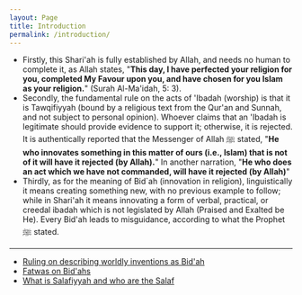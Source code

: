 ```yaml
---
layout: Page
title: Introduction
permalink: /introduction/
---
```


- Firstly, this Shari'ah is fully established by Allah, and needs no human to complete it, as Allah states, "**This day, I have perfected your religion for you, completed My Favour upon you, and have chosen for you Islam as your religion.**" (Surah Al-Ma'idah, 5: 3). 
- Secondly, the fundamental rule on the acts of 'Ibadah (worship) is that it is Tawqifiyyah (bound by a religious text from the Qur'an and Sunnah, and not subject to personal opinion). Whoever claims that an 'Ibadah is legitimate should provide evidence to support it; otherwise, it is rejected. It is authentically reported that the Messenger of Allah ﷺ stated, "**He who innovates something in this matter of ours (i.e., Islam) that is not of it will have it rejected (by Allah).**" In another narration, "**He who does an act which we have not commanded, will have it rejected (by Allah)**" 
- Thirdly, as for the meaning of Bid`ah (innovation in religion), linguistically it means creating something new, with no previous example to follow; while in Shari'ah it means innovating a form of verbal, practical, or creedal ibadah which is not legislated by Allah (Praised and Exalted be He). Every Bid'ah leads to misguidance, according to what the Prophet ﷺ stated. 

---

- [Ruling on describing worldly inventions as Bid'ah](https://alsalafiyyah.github.io/rule-on-describing-wordly-investions-as-bidah)
- [Fatwas on Bid'ahs](https://alsalafiyyah.github.io/category/bidah/)
- [What is Salafiyyah and who are the Salaf](https://alsalafiyyah.github.io/who-are-the-salaf/)
